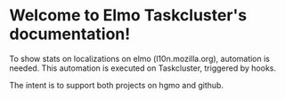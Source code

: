 # Welcome to Elmo Taskcluster's documentation!

To show stats on localizations on elmo (l10n.mozilla.org), automation
is needed. This automation is executed on Taskcluster, triggered by
hooks.

The intent is to support both projects on hgmo and github.
